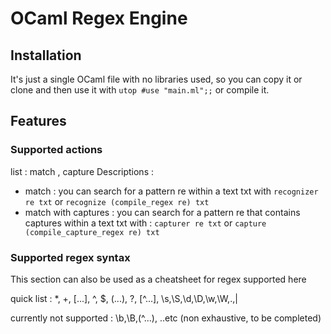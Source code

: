 # OCaml Regex Engine
## Installation
It's just a single OCaml file with no libraries used, so you can copy it or clone
and then use it with 
`utop
#use "main.ml";;`
or compile it.

## Features
### Supported actions
list : match , capture
Descriptions :
- match : you can search for a pattern re within a text txt with
    `recognizer re txt`
    or
    `recognize (compile_regex re) txt`
- match with captures : you can search for a pattern re that contains captures
  within a text txt with :
  `capturer re txt`
  or
  `capture (compile_capture_regex re) txt`
### Supported regex syntax
This section can also be used as a cheatsheet for regex supported here

quick list : *, +, [...], ^, $, (...), ?, [^...], \s,\S,\d,\D,\w,\W,.,|

currently not supported : \b,\B,(^...), ..etc (non exhaustive, to be completed)
